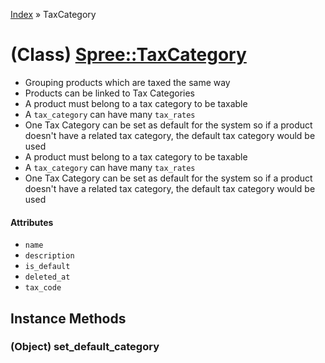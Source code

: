 [Index](../_index.md) » TaxCategory

# (Class) [Spree::TaxCategory](http://m.gymplayer.com/tax_category.rb)
* Grouping products which are taxed the same way
* Products can be linked to Tax Categories
* A product must belong to a tax category to be taxable
* A `tax_category` can have many `tax_rates`
* One Tax Category can be set as default for the system so if a product doesn't have a related tax
 category, the default tax category would be used
* A product must belong to a tax category to be taxable
* A `tax_category` can have many `tax_rates`
* One Tax Category can be set as default for the system so if a product doesn't have a related tax
 category, the default tax category would be used

#### Attributes
* `name`
* `description`
* `is_default`
* `deleted_at`
* `tax_code`

## Instance Methods
### (Object) **set_default_category**
  

